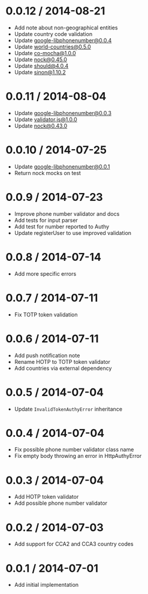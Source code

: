 
0.0.12 / 2014-08-21
==================

 * Add note about non-geographical entities
 * Update country code validation
 * Update google-libphonenumber@0.0.4
 * Update world-countries@0.5.0
 * Update co-mocha@1.0.0
 * Update nock@0.45.0
 * Update should@4.0.4
 * Update sinon@1.10.2

0.0.11 / 2014-08-04
==================

* Update google-libphonenumber@0.0.3
* Update validator.js@1.0.0
* Update nock@0.43.0

0.0.10 / 2014-07-25
==================

* Update google-libphonenumber@0.0.1
* Return nock mocks on test

0.0.9 / 2014-07-23
==================

* Improve phone number validator and docs
* Add tests for input parser
* Add test for number reported to Authy
* Update registerUser to use improved validation

0.0.8 / 2014-07-14
==================

* Add more specific errors

0.0.7 / 2014-07-11
==================

* Fix TOTP token validation

0.0.6 / 2014-07-11
==================

* Add push notification note
* Rename HOTP to TOTP token validator
* Add countries via external dependency

0.0.5 / 2014-07-04
==================

* Update `InvalidTokenAuthyError` inheritance

0.0.4 / 2014-07-04
==================

* Fix possible phone number validator class name
* Fix empty body throwing an error in HttpAuthyError

0.0.3 / 2014-07-04
==================

* Add HOTP token validator
* Add possible phone number validator

0.0.2 / 2014-07-03
==================

* Add support for CCA2 and CCA3 country codes

0.0.1 / 2014-07-01
==================

* Add initial implementation
